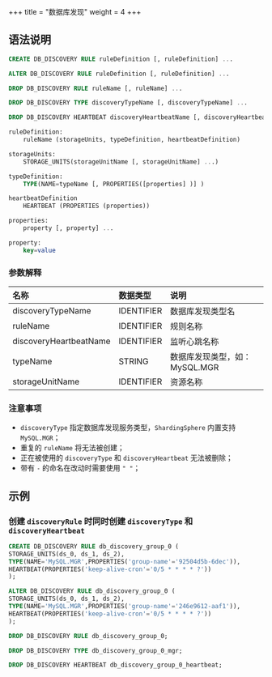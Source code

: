 +++
title = "数据库发现"
weight = 4
+++

## 语法说明

```sql
CREATE DB_DISCOVERY RULE ruleDefinition [, ruleDefinition] ...

ALTER DB_DISCOVERY RULE ruleDefinition [, ruleDefinition] ...

DROP DB_DISCOVERY RULE ruleName [, ruleName] ...

DROP DB_DISCOVERY TYPE discoveryTypeName [, discoveryTypeName] ...

DROP DB_DISCOVERY HEARTBEAT discoveryHeartbeatName [, discoveryHeartbeatName] ...

ruleDefinition:
    ruleName (storageUnits, typeDefinition, heartbeatDefinition)

storageUnits:
    STORAGE_UNITS(storageUnitName [, storageUnitName] ...)

typeDefinition:
    TYPE(NAME=typeName [, PROPERTIES([properties] )] )

heartbeatDefinition
    HEARTBEAT (PROPERTIES (properties)) 

properties:
    property [, property] ...

property:
    key=value                          
```

### 参数解释

| 名称                    | 数据类型    | 说明                          |
|:-----------------------|:-----------|:-----------------------------|
| discoveryTypeName      | IDENTIFIER | 数据库发现类型名                |
| ruleName               | IDENTIFIER | 规则名称                       |
| discoveryHeartbeatName | IDENTIFIER | 监听心跳名称                    |
| typeName               | STRING     | 数据库发现类型，如：MySQL.MGR    |
| storageUnitName        | IDENTIFIER | 资源名称                       |

### 注意事项

- `discoveryType` 指定数据库发现服务类型，`ShardingSphere` 内置支持 `MySQL.MGR`；
- 重复的 `ruleName` 将无法被创建；
- 正在被使用的 `discoveryType` 和 `discoveryHeartbeat` 无法被删除；
- 带有 `-` 的命名在改动时需要使用 `" "`；

## 示例

### 创建 `discoveryRule` 时同时创建 `discoveryType` 和 `discoveryHeartbeat`

```sql
CREATE DB_DISCOVERY RULE db_discovery_group_0 (
STORAGE_UNITS(ds_0, ds_1, ds_2),
TYPE(NAME='MySQL.MGR',PROPERTIES('group-name'='92504d5b-6dec')),
HEARTBEAT(PROPERTIES('keep-alive-cron'='0/5 * * * * ?'))
);

ALTER DB_DISCOVERY RULE db_discovery_group_0 (
STORAGE_UNITS(ds_0, ds_1, ds_2),
TYPE(NAME='MySQL.MGR',PROPERTIES('group-name'='246e9612-aaf1')),
HEARTBEAT(PROPERTIES('keep-alive-cron'='0/5 * * * * ?'))
);

DROP DB_DISCOVERY RULE db_discovery_group_0;

DROP DB_DISCOVERY TYPE db_discovery_group_0_mgr;

DROP DB_DISCOVERY HEARTBEAT db_discovery_group_0_heartbeat;
```
